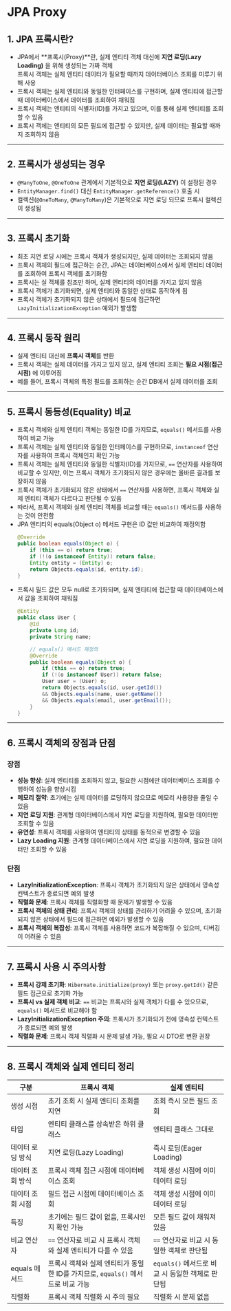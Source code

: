 # JPA Proxy

## 1. JPA 프록시란?
- JPA에서 **프록시(Proxy)**란, 실제 엔티티 객체 대신에 **지연 로딩(Lazy Loading)** 을 위해 생성되는 가짜 객체  
프록시 객체는 실제 엔티티 데이터가 필요할 때까지 데이터베이스 조회를 미루기 위해 사용
- 프록시 객체는 실제 엔티티와 동일한 인터페이스를 구현하며, 실제 엔티티에 접근할 때 데이터베이스에서 데이터를 조회하여 채워짐
- 프록시 객체는 엔티티의 식별자(ID)를 가지고 있으며, 이를 통해 실제 엔티티를 조회할 수 있음
- 프록시 객체는 엔티티의 모든 필드에 접근할 수 있지만, 실제 데이터는 필요할 때까지 조회하지 않음

---

## 2. 프록시가 생성되는 경우

- `@ManyToOne`, `@OneToOne` 관계에서 기본적으로 **지연 로딩(LAZY)** 이 설정된 경우
- `EntityManager.find()` 대신 `EntityManager.getReference()` 호출 시
- 컬렉션(`@OneToMany`, `@ManyToMany`)은 기본적으로 지연 로딩 되므로 프록시 컬렉션이 생성됨

---

## 3. 프록시 초기화
- 최초 지연 로딩 시에는 프록시 객체가 생성되지만, 실제 데이터는 조회되지 않음
- 프록시 객체의 필드에 접근하는 순간, JPA는 데이터베이스에서 실제 엔티티 데이터를 조회하여 프록시 객체를 초기화함
- 프록시는 실 객체를 참조만 하며, 실제 엔티티의 데이터를 가지고 있지 않음
- 프록시 객체가 초기화되면, 실제 엔티티와 동일한 상태로 동작하게 됨
- 프록시 객체가 초기화되지 않은 상태에서 필드에 접근하면 `LazyInitializationException` 예외가 발생함

---

## 4. 프록시 동작 원리

- 실제 엔티티 대신에 **프록시 객체**를 반환
- 프록시 객체는 실제 데이터를 가지고 있지 않고, 실제 엔티티 조회는 **필요 시점(접근 시점)** 에 이루어짐
- 예를 들어, 프록시 객체의 특정 필드를 조회하는 순간 DB에서 실제 데이터를 조회

---

## 5. 프록시 동등성(Equality) 비교
- 프록시 객체와 실제 엔티티 객체는 동일한 ID를 가지므로, `equals()` 메서드를 사용하여 비교 가능
- 프록시 객체는 실제 엔티티와 동일한 인터페이스를 구현하므로, `instanceof` 연산자를 사용하여 프록시 객체인지 확인 가능
- 프록시 객체는 실제 엔티티와 동일한 식별자(ID)를 가지므로, `==` 연산자를 사용하여 비교할 수 있지만, 이는 프록시 객체가 초기화되지 않은 경우에는 올바른 결과를 보장하지 않음
- 프록시 객체가 초기화되지 않은 상태에서 `==` 연산자를 사용하면, 프록시 객체와 실제 엔티티 객체가 다르다고 판단될 수 있음
- 따라서, 프록시 객체와 실제 엔티티 객체를 비교할 때는 `equals()` 메서드를 사용하는 것이 안전함
- JPA 엔티티의 equals(Object o) 메서드 구현은 ID 값만 비교하여 재정의함
    ```java
    @Override
    public boolean equals(Object o) {
        if (this == o) return true;
        if (!(o instanceof Entity)) return false;
        Entity entity = (Entity) o;
        return Objects.equals(id, entity.id);
    }
    ```
- 프록시 필드 값은 모두 null로 초기화되며, 실제 엔티티에 접근할 때 데이터베이스에서 값을 조회하여 채워짐
    ```java
    @Entity
    public class User {
        @Id
        private Long id;
        private String name;

        // equals() 메서드 재정의
        @Override
        public boolean equals(Object o) {
            if (this == o) return true;
            if (!(o instanceof User)) return false;
            User user = (User) o;
            return Objects.equals(id, user.getId())
            && Objects.equals(name, user.getName())
            && Objects.equals(email, user.getEmail());
        }
    }
    ```
---

## 6. 프록시 객체의 장점과 단점
### 장점
- **성능 향상**: 실제 엔티티를 조회하지 않고, 필요한 시점에만 데이터베이스 조회를 수행하여 성능을 향상시킴
- **메모리 절약**: 초기에는 실제 데이터를 로딩하지 않으므로 메모리 사용량을 줄일 수 있음
- **지연 로딩 지원**: 관계형 데이터베이스에서 지연 로딩을 지원하여, 필요한 데이터만 조회할 수 있음
- **유연성**: 프록시 객체를 사용하여 엔티티의 상태를 동적으로 변경할 수 있음
- **Lazy Loading 지원**: 관계형 데이터베이스에서 지연 로딩을 지원하여, 필요한 데이터만 조회할 수 있음

### 단점
- **LazyInitializationException**: 프록시 객체가 초기화되지 않은 상태에서 영속성 컨텍스트가 종료되면 예외 발생
- **직렬화 문제**: 프록시 객체를 직렬화할 때 문제가 발생할 수 있음
- **프록시 객체의 상태 관리**: 프록시 객체의 상태를 관리하기 어려울 수 있으며, 초기화되지 않은 상태에서 필드에 접근하면 예외가 발생할 수 있음
- **프록시 객체의 복잡성**: 프록시 객체를 사용하면 코드가 복잡해질 수 있으며, 디버깅이 어려울 수 있음

---

## 7. 프록시 사용 시 주의사항

- **프록시 강제 초기화**: `Hibernate.initialize(proxy)` 또는 `proxy.getId()` 같은 필드 접근으로 초기화 가능
- **프록시 vs 실제 객체 비교**: `==` 비교는 프록시와 실제 객체가 다를 수 있으므로, `equals()` 메서드로 비교해야 함
- **LazyInitializationException 주의**: 프록시가 초기화되기 전에 영속성 컨텍스트가 종료되면 예외 발생
- **직렬화 문제**: 프록시 객체 직렬화 시 문제 발생 가능, 필요 시 DTO로 변환 권장

---

## 8. 프록시 객체와 실제 엔티티 정리
| 구분            | 프록시 객체                               | 실제 엔티티                            |
|-----------------|---------------------------------------|-----------------------------------|
| 생성 시점        | 초기 조회 시 실제 엔티티 조회를 지연     | 조회 즉시 모든 필드 조회               |
| 타입            | 엔티티 클래스를 상속받은 하위 클래스     | 엔티티 클래스 그대로                   |
| 데이터 로딩 방식 | 지연 로딩(Lazy Loading)                  | 즉시 로딩(Eager Loading)              |
| 데이터 조회 방식 | 프록시 객체 접근 시점에 데이터베이스 조회 | 객체 생성 시점에 이미 데이터 로딩       |
| 데이터 조회 시점 | 필드 접근 시점에 데이터베이스 조회       | 객체 생성 시점에 이미 데이터 로딩       |
| 특징            | 초기에는 필드 값이 없음, 프록시인지 확인 가능 | 모든 필드 값이 채워져 있음              |
| 비교 연산자      | `==` 연산자로 비교 시 프록시 객체와 실제 엔티티가 다를 수 있음 | `==` 연산자로 비교 시 동일한 객체로 판단됨 |
| equals 메서드   | 프록시 객체와 실제 엔티티가 동일한 ID를 가지므로, `equals()` 메서드로 비교 가능 | `equals()` 메서드로 비교 시 동일한 객체로 판단됨 |
| 직렬화          | 프록시 객체 직렬화 시 주의 필요            | 직렬화 시 문제 없음                     |
